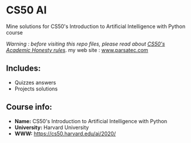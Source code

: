 # CS50 AI 
Mine solutions for CS50's Introduction to Artificial Intelligence with Python course

*Warning : before visiting this repo files, please read about [CS50's Academic Honesty rules](https://cs50.harvard.edu/college/2021/fall/syllabus/#academic-honesty)*.
my web site : www.parsatec.com
## Includes:
* Quizzes answers
* Projects solutions

## Course info:
* __Name:__ CS50's Introduction to Artificial Intelligence with Python
* __University:__ Harvard University
* __WWW:__ https://cs50.harvard.edu/ai/2020/



